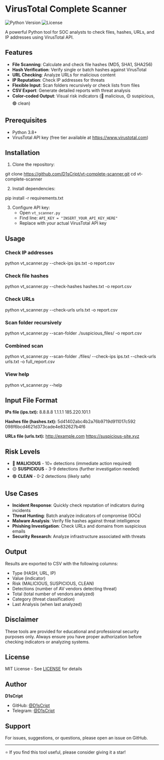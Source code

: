 # VirusTotal Complete Scanner

![Python Version](https://img.shields.io/badge/python-3.8%2B-blue)
![License](https://img.shields.io/badge/license-MIT-green)

A powerful Python tool for SOC analysts to check files, hashes, URLs, and IP addresses using VirusTotal API.

## Features

- **File Scanning**: Calculate and check file hashes (MD5, SHA1, SHA256)
- **Hash Verification**: Verify single or batch hashes against VirusTotal
- **URL Checking**: Analyze URLs for malicious content
- **IP Reputation**: Check IP addresses for threats
- **Flexible Input**: Scan folders recursively or check lists from files
- **CSV Export**: Generate detailed reports with threat analysis
- **Color-coded Output**: Visual risk indicators (🔴 malicious, 🟡 suspicious, 🟢 clean)

## Prerequisites

- Python 3.8+
- VirusTotal API key (free tier available at https://www.virustotal.com)

## Installation

1. Clone the repository:

git clone https://github.com/D1sCript/vt-complete-scanner.git
cd vt-complete-scanner

2. Install dependencies:

pip install -r requirements.txt

3. Configure API key:
   - Open `vt_scanner.py`
   - Find line: `API_KEY = "INSERT_YOUR_API_KEY_HERE"`
   - Replace with your actual VirusTotal API key

## Usage

### Check IP addresses

python vt_scanner.py --check-ips ips.txt -o report.csv

### Check file hashes

python vt_scanner.py --check-hashes hashes.txt -o report.csv

### Check URLs

python vt_scanner.py --check-urls urls.txt -o report.csv

### Scan folder recursively

python vt_scanner.py --scan-folder ./suspicious_files/ -o report.csv

### Combined scan

python vt_scanner.py --scan-folder ./files/ --check-ips ips.txt --check-urls urls.txt -o full_report.csv

### View help

python vt_scanner.py --help

## Input File Format

**IPs file (ips.txt):**
8.8.8.8
1.1.1.1
185.220.101.1

**Hashes file (hashes.txt):**
5d41402abc4b2a76b9719d911017c592
098f6bcd4621d373cade4e832627b4f6

**URLs file (urls.txt):**
http://example.com
https://suspicious-site.xyz


## Risk Levels

- 🔴 **MALICIOUS** - 10+ detections (immediate action required)
- 🟡 **SUSPICIOUS** - 3-9 detections (further investigation needed)
- 🟢 **CLEAN** - 0-2 detections (likely safe)

## Use Cases

- **Incident Response**: Quickly check reputation of indicators during incidents
- **Threat Hunting**: Batch analyze indicators of compromise (IOCs)
- **Malware Analysis**: Verify file hashes against threat intelligence
- **Phishing Investigation**: Check URLs and domains from suspicious emails
- **Security Research**: Analyze infrastructure associated with threats

## Output

Results are exported to CSV with the following columns:
- Type (HASH, URL, IP)
- Value (indicator)
- Risk (MALICIOUS, SUSPICIOUS, CLEAN)
- Detections (number of AV vendors detecting threat)
- Total (total number of vendors analyzed)
- Category (threat classification)
- Last Analysis (when last analyzed)

## Disclaimer

These tools are provided for educational and professional security purposes only. Always ensure you have proper authorization before checking indicators or analyzing systems.

## License

MIT License - See [LICENSE](LICENSE) for details

## Author

**D1sCript**
- GitHub: [@D1sCript](https://github.com/D1sCript)
- Telegram: [@D1sCript](https://t.me/D1sCript)

## Support

For issues, suggestions, or questions, please open an issue on GitHub.

---

⭐ If you find this tool useful, please consider giving it a star!

